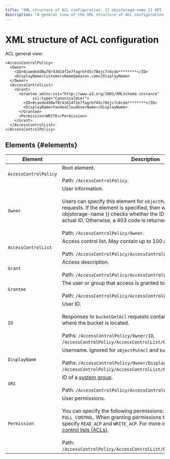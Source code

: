```yaml
---
title: "XML structure of ACL configuration. {{ objstorage-name }} API (S3)"
description: "A general view of the XML structure of ACL configuration, as well as each of its elements are described. AccessControlPolicy, Owner, AccessControlList, Grant, Grantee, ID, DisplayName, URI, Permission."
---
```


# XML structure of ACL configuration

ACL general view:

```
<AccessControlPolicy>
  <Owner>
    <ID>8caede4d8w78r43d14f2e7fagrbf45c78ejc7c6cde********</ID>
    <DisplayName>CustomersName@amazon.com</DisplayName>
  </Owner>
  <AccessControlList>
    <Grant>
      <Grantee xmlns:xsi="http://www.w3.org/2001/XMLSchema-instance"
			xsi:type="CanonicalUser">
        <ID>8caede4d8w78r43d14f2e7fagrbf45c78ejc7c6cde********</ID>
        <DisplayName>YandexCloudUserName</DisplayName>
      </Grantee>
      <Permission>WRITE</Permission>
    </Grant>
  </AccessControlList>
</AccessControlPolicy>
```


## Elements {#elements}

| Element | Description |
----- | -----
| `AccessControlPolicy` | Root element.<br/><br/>Path: `/AccessControlPolicy`. |
| `Owner` | User information.<br/><br/>Users can specify this element for `objectPutAcl` and `bucketPutAcl` requests. If the element is specified, then when uploading an ACL, {{ objstorage-name }} checks whether the ID passed matches the actual ID. Otherwise, a 403 code is returned.<br/><br/>Path: `/AccessControlPolicy/Owner`. |
| `AccessControlList` | Access control list. May contain up to 100 access permissions.<br/><br/>Path: `/AccessControlPolicy/AccessControlList`. |
| `Grant` | Access description.<br/><br/>Path: `/AccessControlPolicy/AccessControlList/Grant`. |
| `Grantee` | The user or group that access is granted to.<br/><br/>Path: `/AccessControlPolicy/AccessControlList/Grant/Grantee`. |
| `ID` | User ID.<br/><br/>Responses to `bucketGetAcl` requests contain the ID of the folder where the bucket is located.<br/><br/>Paths: `/AccessControlPolicy/Owner/ID`, `/AccessControlPolicy/AccessControlList/Grant/Grantee/ID`. |
| `DisplayName` | Username. Ignored for `objectPutAcl` and `bucketPutAcl` requests<br/><br/>Paths: `/AccessControlPolicy/Owner/DisplayName`, `/AccessControlPolicy/AccessControlList/Grant/Grantee/DisplayName`. |
| `URI` | ID of a [system group](../../../concepts/acl.md#system-groups). <br/><br/>Path: `/AccessControlPolicy/AccessControlList/Grant/Grantee/URI`. |
| `Permission` | User permissions.<br/><br/>You can specify the following permissions: `READ`, `WRITE`, and `FULL_CONTROL`. When granting permissions to an object, you can also specify `READ_ACP` and `WRITE_ACP`. For more information, see [Access control lists (ACLs)](../../../concepts/acl.md). <br/><br/>Path: `/AccessControlPolicy/AccessControlList/Grant/Grantee/DisplayName`. |
